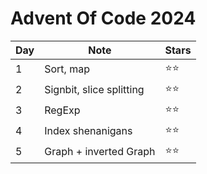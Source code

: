 # Advent Of Code 2024

| Day | Note                     | Stars        |
| --- | ------------------------ | ------------ |
| 1   | Sort, map                | :star::star: |
| 2   | Signbit, slice splitting | :star::star: |
| 3   | RegExp                   | :star::star: |
| 4   | Index shenanigans        | :star::star: |
| 5   | Graph + inverted Graph   | :star::star: |
